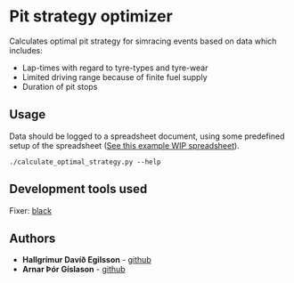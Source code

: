 # Pit strategy optimizer

Calculates optimal pit strategy for simracing events based on data which includes:

* Lap-times with regard to tyre-types and tyre-wear
* Limited driving range  because of finite fuel supply
* Duration of pit stops

## Usage

Data should be logged to a spreadsheet document, using some predefined setup of the spreadsheet ([See this example WIP spreadsheet](https://docs.google.com/spreadsheets/d/1P3fT81u8-2S7sSsx5KlRKCovWY10ZBDjImO-9myxo9U/edit?usp=sharing)).

```
./calculate_optimal_strategy.py --help
```


## Development tools used

Fixer: [black](https://github.com/ambv/black)

## Authors

* **Hallgrímur Davíð Egilsson** - [github](https://github.com/hallgrimur1471)
* **Arnar Þór Gíslason** - [github](https://github.com/https://github.com/arnargisla)
